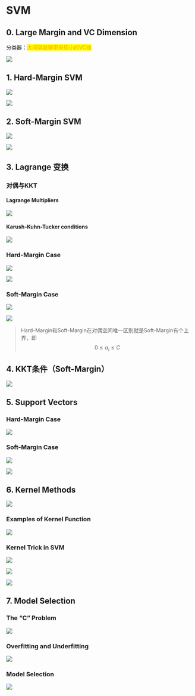 # SVM

## 0. Large Margin and VC Dimension

分类器：<mark style="color:orange;">大间隔能够带来较小的VC维</mark>

![](https://gitee.com/liuyh9909/note-imgs/raw/master/img/20220103140402.png)

## 1. Hard-Margin SVM

![](https://gitee.com/liuyh9909/note-imgs/raw/master/img/20220103134408.png)

![](https://gitee.com/liuyh9909/note-imgs/raw/master/img/20220103134656.png)

## 2. Soft-Margin SVM

![](https://gitee.com/liuyh9909/note-imgs/raw/master/img/20220103140115.png)

![](https://gitee.com/liuyh9909/note-imgs/raw/master/img/20220103140029.png)

## 3. Lagrange 变换

### 对偶与KKT

#### **Lagrange Multipliers**

![](https://gitee.com/liuyh9909/note-imgs/raw/master/img/20220103142219.png)

#### **Karush-Kuhn-Tucker conditions**

![](https://gitee.com/liuyh9909/note-imgs/raw/master/img/20220103142314.png)

### Hard-Margin Case

![](https://gitee.com/liuyh9909/note-imgs/raw/master/img/20220103142612.png)

![](https://gitee.com/liuyh9909/note-imgs/raw/master/img/20220103143024.png)

### Soft-Margin Case

![](https://gitee.com/liuyh9909/note-imgs/raw/master/img/20220103151200.png)

![](https://gitee.com/liuyh9909/note-imgs/raw/master/img/20220103151506.png)

> Hard-Margin和Soft-Margin在对偶空间唯一区别就是Soft-Margin有个上界，即 $$0\leq \alpha_i \leq C$$

## 4. KKT条件（Soft-Margin）

![](https://gitee.com/liuyh9909/note-imgs/raw/master/img/20220103152005.png)

## 5. Support Vectors

### Hard-Margin Case

![](https://gitee.com/liuyh9909/note-imgs/raw/master/img/20220103143212.png)

### Soft-Margin Case

![](https://gitee.com/liuyh9909/note-imgs/raw/master/img/20220103151040.png)

![](https://gitee.com/liuyh9909/note-imgs/raw/master/img/20220216155811.png)

## 6. Kernel Methods

![](https://gitee.com/liuyh9909/note-imgs/raw/master/img/20220103154856.png)

### Examples of Kernel Function

![](https://gitee.com/liuyh9909/note-imgs/raw/master/img/20220103155614.png)

### Kernel Trick in SVM

![](https://gitee.com/liuyh9909/note-imgs/raw/master/img/20220103154942.png)

![](https://gitee.com/liuyh9909/note-imgs/raw/master/img/20220103155830.png)

![](https://gitee.com/liuyh9909/note-imgs/raw/master/img/20220103155855.png)

## 7. Model Selection

### The “C” Problem

![](https://gitee.com/liuyh9909/note-imgs/raw/master/img/20220103161359.png)

### Overfitting and Underfitting

![](https://gitee.com/liuyh9909/note-imgs/raw/master/img/20220103161516.png)

### Model Selection

![](https://gitee.com/liuyh9909/note-imgs/raw/master/img/20220103161625.png)
